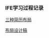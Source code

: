 ### IFE学习过程记录

[三种简历布局](https://erinyemm.github.io/Web/resume.html)

[布局设计稿](https://erinyemm.github.io/Web/myDesign.html)
